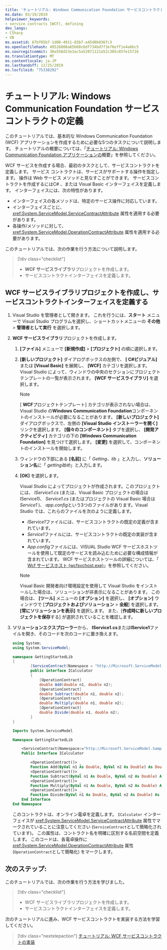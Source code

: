 ```yaml
---
title: 'チュートリアル: Windows Communication Foundation サービスコントラクトの定義'
ms.date: 03/19/2019
helpviewer_keywords:
- service contracts [WCF], defining
dev_langs:
- CSharp
- VB
ms.assetid: 67bf05b7-1d08-4911-83b7-a45d0b036fc3
ms.openlocfilehash: 49526808a65b68c6df734bd7f3e76eff1e4a6bc5
ms.sourcegitcommit: 30a558d23e3ac5a52071121a52c305c85fe15726
ms.translationtype: MT
ms.contentlocale: ja-JP
ms.lasthandoff: 12/25/2019
ms.locfileid: "75338292"
---
```

# <a name="tutorial-define-a-windows-communication-foundation-service-contract"></a>チュートリアル: Windows Communication Foundation サービスコントラクトの定義

このチュートリアルでは、基本的な Windows Communication Foundation (WCF) アプリケーションを作成するために必要な5つのタスクについて説明します。 チュートリアルの概要については、「[チュートリアル: Windows Communication Foundation アプリケーションの](getting-started-tutorial.md)概要」を参照してください。

WCF サービスを作成する場合、最初のタスクとして、サービスコントラクトを定義します。 サービス コントラクトは、サービスがサポートする操作を指定します。 操作は Web サービス メソッドと見なすことができます。 サービスコントラクトを作成するにはC# 、または Visual Basic インターフェイスを定義します。 インターフェイスには、次の特性があります。

- インターフェイスの各メソッドは、特定のサービス操作に対応しています。 
- インターフェイスごとに、<xref:System.ServiceModel.ServiceContractAttribute> 属性を適用する必要があります。
- 各操作/メソッドに対して、<xref:System.ServiceModel.OperationContractAttribute> 属性を適用する必要があります。 

このチュートリアルでは、次の作業を行う方法について説明します。
> [!div class="checklist"]
>
> - **WCF サービスライブラリ**プロジェクトを作成します。
> - サービスコントラクトインターフェイスを定義します。

## <a name="create-a-wcf-service-library-project-and-define-a-service-contract-interface"></a>WCF サービスライブラリプロジェクトを作成し、サービスコントラクトインターフェイスを定義する

1. Visual Studio を管理者として開きます。 これを行うには、**スタート** メニューで Visual Studio プログラムを選択し、ショートカットメニューの **その他** > **管理者として実行** を選択します。

2. **WCF サービスライブラリ**プロジェクトを作成します。

   1. **[ファイル]** メニューで **[新規作成]**  >  **[プロジェクト]** の順に選択します。

   2. **[新しいプロジェクト]** ダイアログボックスの左側で、 **[ C#ビジュアル]** または **[Visual Basic]** を展開し、 **[WCF]** カテゴリを選択します。 Visual Studio によって、ウィンドウの中央のセクションにプロジェクトテンプレートの一覧が表示されます。 **[WCF サービスライブラリ]** を選択します。

      > [!NOTE]
      > [ **WCF**プロジェクトテンプレート] カテゴリが表示されない場合は、Visual Studio の**Windows Communication Foundation**コンポーネントのインストールが必要になることがあります。 **[新しいプロジェクト]** ダイアログボックスで、左側の **[Visual Studio インストーラーを開く]** リンクを選択します。 **[個々のコンポーネント]** タブを選択し、 **[開発アクティビティ]** カテゴリの下の **[Windows Communication Foundation]** を見つけて選択します。 **[変更]** を選択して、コンポーネントのインストールを開始します。

   3. ウィンドウの下部にある **[名前]** に「 *Getting、lib* 」と入力し、**ソリューション名**に「 *getting始め*」と入力します。 

   4. **[OK]** を選択します。

      Visual Studio によってプロジェクトが作成されます。このプロジェクトには、 *IService1.cs* (または、Visual Basic プロジェクトの場合は IService1)、 *Service1.cs* (またはプロジェクトの Visual Basic 場合は*Service1* )、 *app.config*という3つのファイルがあります。Visual Studio では、これらのファイルを次のように定義します。 
      - *IService1*ファイルには、サービスコントラクトの既定の定義が含まれています。 
      - *Service1*ファイルには、サービスコントラクトの既定の実装が含まれています。 
      - *App.config*ファイルには、VISUAL Studio WCF サービスホストツールを使用して既定のサービスを読み込むために必要な構成情報が含まれています。 WCF サービスホストツールの詳細については、「 [Wcf サービスホスト (wcfsvchost.exe)](wcf-service-host-wcfsvchost-exe.md)」を参照してください。

      > [!NOTE]
      > Visual Basic 開発者向け環境設定を使用して Visual Studio をインストールした場合は、ソリューションが非表示になることがあります。 この場合は、 **[ツール]** メニューの **[オプション]** を選択し、 **[オプション]** ウィンドウで [**プロジェクトおよびソリューション** > **全般**] を選択します。 **[常にソリューションを表示]** を選択します。 また、[**作成時に新しいプロジェクトを保存**する] が選択されていることを確認します。

3. **ソリューションエクスプローラー**から、 **IService1.cs**または**IService1**ファイルを開き、そのコードを次のコードに置き換えます。

    ```csharp
    using System;
    using System.ServiceModel;

    namespace GettingStartedLib
    {
            [ServiceContract(Namespace = "http://Microsoft.ServiceModel.Samples")]
            public interface ICalculator
            {
                [OperationContract]
                double Add(double n1, double n2);
                [OperationContract]
                double Subtract(double n1, double n2);
                [OperationContract]
                double Multiply(double n1, double n2);
                [OperationContract]
                double Divide(double n1, double n2);
            }
    }
    ```

    ```vb
    Imports System.ServiceModel

    Namespace GettingStartedLib

        <ServiceContract(Namespace:="http://Microsoft.ServiceModel.Samples")> _
        Public Interface ICalculator

            <OperationContract()> _
            Function Add(ByVal n1 As Double, ByVal n2 As Double) As Double
            <OperationContract()> _
            Function Subtract(ByVal n1 As Double, ByVal n2 As Double) As Double
            <OperationContract()> _
            Function Multiply(ByVal n1 As Double, ByVal n2 As Double) As Double
            <OperationContract()> _
            Function Divide(ByVal n1 As Double, ByVal n2 As Double) As Double
        End Interface
    End Namespace
    ```

     このコントラクトは、オンライン電卓を定義します。 `ICalculator` インターフェイスが <xref:System.ServiceModel.ServiceContractAttribute> 属性でマークされていることに注意してください (`ServiceContract`として簡略化されています)。 この属性は、コントラクト名を明確に区別する名前空間を定義します。 このコードは、各電卓操作に <xref:System.ServiceModel.OperationContractAttribute> 属性 (`OperationContract`として簡略化) をマークします。

## <a name="next-steps"></a>次のステップ:

このチュートリアルでは、次の作業を行う方法を学びました。
> [!div class="checklist"]
>
> - WCF サービスライブラリプロジェクトを作成します。
> - サービスコントラクトインターフェイスを定義します。

次のチュートリアルに進み、WCF サービスコントラクトを実装する方法を学習してください。

> [!div class="nextstepaction"]
> [チュートリアル: WCF サービスコントラクトの実装](how-to-implement-a-wcf-contract.md)
